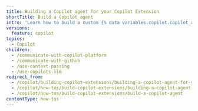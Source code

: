 ```yaml
---
title: Building a Copilot agent for your Copilot Extension
shortTitle: Build a Copilot agent
intro: 'Learn how to build a custom {% data variables.copilot.copilot_agent_short %} that determines the functionality of your {% data variables.copilot.copilot_extension_short %}.'
versions:
  feature: copilot
topics:
  - Copilot
children:
  - /communicate-with-copilot-platform
  - /communicate-with-github
  - /use-context-passing
  - /use-copilots-llm
redirect_from:
  - /copilot/building-copilot-extensions/building-a-copilot-agent-for-your-copilot-extension
  - /copilot/how-tos/build-copilot-extensions/building-a-copilot-agent-for-your-copilot-extension
  - /copilot/how-tos/build-copilot-extensions/build-a-copilot-agent
contentType: how-tos
---
```


